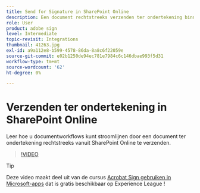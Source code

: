 ```yaml
---
title: Send for Signature in SharePoint Online
description: Een document rechtstreeks verzenden ter ondertekening binnen SharePoint Online
role: User
product: adobe sign
level: Intermediate
topic-revisit: Integrations
thumbnail: 41263.jpg
exl-id: a9a112e8-b599-4578-86da-8a8c6f22059e
source-git-commit: e02b1250de94ec781e7984c6c146dbae993f5d31
workflow-type: tm+mt
source-wordcount: '62'
ht-degree: 0%

---
```


# Verzenden ter ondertekening in SharePoint Online

Leer hoe u documentworkflows kunt stroomlijnen door een document ter ondertekening rechtstreeks vanuit SharePoint Online te verzenden.

>[!VIDEO](https://video.tv.adobe.com/v/41263?hidetitle=true)

>[!TIP]
>
>Deze video maakt deel uit van de cursus [Acrobat Sign gebruiken in Microsoft-apps](https://experienceleague.adobe.com/?recommended=Sign-U-1-2020.2) dat is gratis beschikbaar op Experience League !

